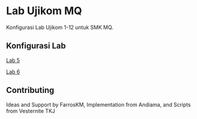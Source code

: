 # Lab Ujikom MQ

Konfigurasi Lab Ujikom 1-12 untuk SMK MQ.

## Konfigurasi Lab

[Lab 5](https://github.com/ujikomidn/UjikomIDN/blob/main/Lab5.md)

[Lab 6](https://github.com/ujikomidn/UjikomIDN/blob/main/Lab6.md)

## Contributing
Ideas and Support by FarrosKM, Implementation from Andiama, and Scripts from Vesternite TKJ
